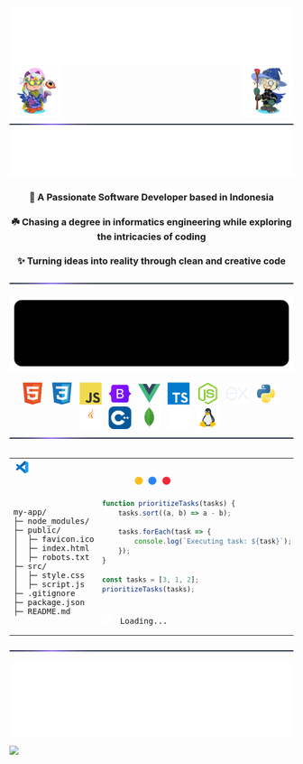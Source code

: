 <div align="center">
  <img src="images/text.svg">
  <img align="right" src="images/octocat1.webp" height="90">
  <img align="left" src="images/octocat2.webp" height="90">
</div>

<div align="center">
 <img src="images/hr.svg">
</div>

<div align="center">
  <img src="images/typing.svg">
</div>

<h3 align="center">🔖 A Passionate Software Developer based in Indonesia</h3>
<div align="center">
  <h3>☘️ Chasing a degree in informatics engineering while exploring the intricacies of coding</h3>
</div>
<div align="center">
  <h3>✨ Turning ideas into reality through clean and creative code</h3>
</div>

<div align="center">
 <img src="images/hr.svg">
</div>

</br>

<div align="center">
 <img src="images/banner.svg"> 
</div>

</br>

<div align="center">
  <img height="40" width="40" src="images/html5.svg"> &nbsp;
  <img height="40" width="40" src="images/css3.svg"> &nbsp;
  <img height="40" width="40" src="images/javascript.svg"> &nbsp;
  <img height="40" width="40" src="images/bootstrap.svg"> &nbsp;
  <img height="40" width="40" src="images/vue.js.svg"> &nbsp;
  <img height="40" width="40" src="images/typescript.svg"> &nbsp;
  <img height="40" width="40" src="images/node.js.svg"> &nbsp;
  <img height="40" width="40" src="images/express.svg"> &nbsp;
  <img height="40" width="40" src="images/python.svg"> &nbsp;
  <img height="40" width="40" src="images/java.svg"> &nbsp;
  <img height="40" width="40" src="images/cpp.svg"> &nbsp;
  <img height="40" width="40" src="images/mongodb.svg"> &nbsp;
  <img height="40" width="40" src="images/mysql.svg"> &nbsp;
  <img height="40" width="40" src="images/linux.svg"> &nbsp;
</div>

<div align="center">
 <img src="images/hr.svg">
</div>

</br>

<table align="center">
<tr>
<th colspan="2">
<img src="images/vscode.svg" height="25">&nbsp;&nbsp;&nbsp;&nbsp;&nbsp;&nbsp;&nbsp;&nbsp;&nbsp;&nbsp;&nbsp;&nbsp;&nbsp;&nbsp;&nbsp;&nbsp;&nbsp;&nbsp;&nbsp;&nbsp;&nbsp;&nbsp;&nbsp;&nbsp;&nbsp;&nbsp;&nbsp;&nbsp;&nbsp;&nbsp;&nbsp;&nbsp;&nbsp;&nbsp;&nbsp;&nbsp;&nbsp;&nbsp;&nbsp;&nbsp;&nbsp;&nbsp;&nbsp;&nbsp;&nbsp;&nbsp;&nbsp;&nbsp;&nbsp;&nbsp;&nbsp;&nbsp;&nbsp;&nbsp;&nbsp;&nbsp;&nbsp;&nbsp;&nbsp;&nbsp;&nbsp;&nbsp;&nbsp;&nbsp;&nbsp;&nbsp;&nbsp;&nbsp;&nbsp;&nbsp;&nbsp;&nbsp;&nbsp;&nbsp;&nbsp;&nbsp;&nbsp;&nbsp;&nbsp;&nbsp;&nbsp;&nbsp;&nbsp;&nbsp;&nbsp;&nbsp;&nbsp;&nbsp;&nbsp;&nbsp;&nbsp;&nbsp;&nbsp;&nbsp;&nbsp;&nbsp;&nbsp;&nbsp;&nbsp;&nbsp;&nbsp;&nbsp;&nbsp;&nbsp;&nbsp;&nbsp;&nbsp;&nbsp;&nbsp;&nbsp;&nbsp;&nbsp;&nbsp;&nbsp;&nbsp;&nbsp;&nbsp;&nbsp;&nbsp;&nbsp;&nbsp;&nbsp;&nbsp;<img src="images/circle1.svg" height="17">&nbsp;&nbsp;<img src="images/circle2.svg" height="17">&nbsp;&nbsp;<img src="images/circle3.svg" height="17">
</th>
</tr>

<tr>
<td rowspan="3">

<pre>
my-app/
├─ node_modules/
├─ public/
│  ├─ favicon.ico
│  ├─ index.html
│  ├─ robots.txt
├─ src/
│  ├─ style.css
│  ├─ script.js
├─ .gitignore
├─ package.json
├─ README.md
</pre>

</td>
<td>

```js
function prioritizeTasks(tasks) {
    tasks.sort((a, b) => a - b);

    tasks.forEach(task => {
        console.log(`Executing task: ${task}`);
    });
}

const tasks = [3, 1, 2];
prioritizeTasks(tasks);
```

</td>
</tr>

<tr><td></td></tr>

<tr>
<td colspan="2"><pre><img src="images/spinner.svg" height="15">&nbsp;&nbsp;Loading...</pre></td>
</tr>
</table>

<div align="center">
 <img src="images/hr.svg">
</div>

</br>

<img align="center" src="images/readmebox.svg">

![](https://komarev.com/ghpvc/?username=Zevhys&color=blueviolet&style=pixel)
